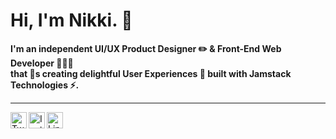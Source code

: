 <!--  
     *************************************
      Icons from: https://simpleicons.org
      Emojis from: https://emojipedia.org
     *************************************
-->

# Hi, I'm Nikki. 👋
**I'm an independent UI/UX Product Designer ✏️ & Front-End Web Developer 👩🏻‍💻 <br /> that 💖s creating delightful User Experiences 🤗 built with Jamstack Technologies ⚡.**

---

<div>
  <div>
    <a href="https://www.twitter.com/nikkipantony" target="_blank">
          <img align="left" alt="Twitter Logo" title="Twitter" width="26px" src="https://unpkg.com/simple-icons@v3/icons/twitter.svg" />
    </a>
  </div>
  <div>
    <a href="https://www.instagram.com/nikkipantony" target="_blank">
          <img align="left" alt="Instagram Logo" title="Instagram" width="26px" src="https://unpkg.com/simple-icons@v3/icons/instagram.svg" />
    </a>
  </div>
  <div>
    <a href="https://www.linkedin.com/in/nikkipantony" target="_blank">
          <img align="left" alt="LinkedIn Logo" title="LinkedIn" width="26px" src="https://unpkg.com/simple-icons@v3/icons/linkedin.svg" />
    </a>
  </div>
</div>
